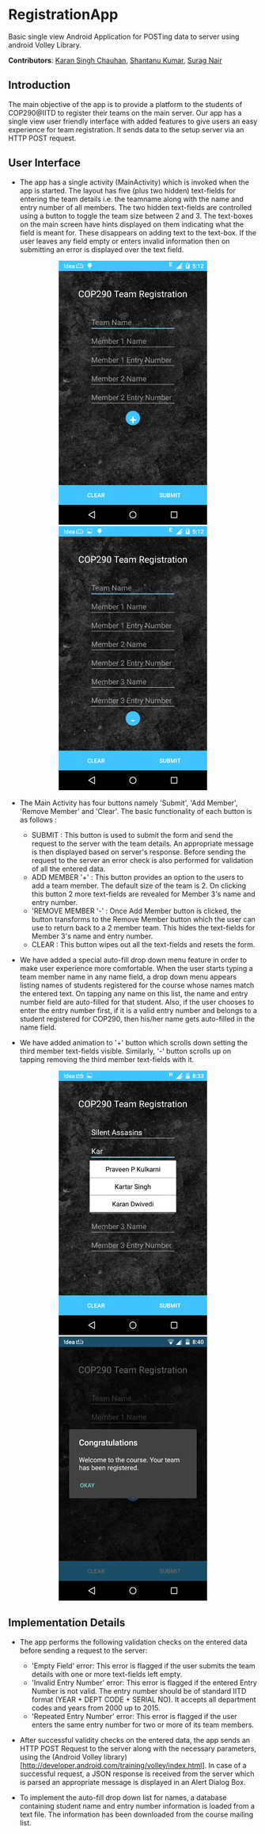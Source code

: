 # RegistrationApp

Basic single view Android Application for POSTing data to server using android Volley Library.

**Contributors**: [Karan Singh Chauhan](https://github.com/KSC2910), [Shantanu Kumar](https://github.com/SourKream), [Surag Nair](https://github.com/suragnair)

## Introduction

The main objective of the app is to provide a platform to the students of COP290@IITD to register their teams on the main server. Our app has a single view user friendly interface with added features to give users an easy experience for team registration. It sends data to the setup server via an HTTP POST request.

## User Interface

- The app has a single activity (MainActivity) which is invoked when the app is started. The layout has five (plus two hidden) text-fields for entering the team details i.e. the teamname along with the name and entry number of all members. The two hidden text-fields are controlled using a button to toggle the team size between 2 and 3. The text-boxes on the main screen have hints displayed on them indicating what the field is meant for. These disappears on adding text to the text-box. If the user leaves any field empty or enters invalid information then on submitting an error is displayed over the text field.

<p align="center">
<img src="/ReadMe Assets/Screenshot1.png" width="300">
<img src="/ReadMe Assets/Screenshot2.png" width="300">
</p>

- The Main Activity has four buttons namely 'Submit', 'Add Member', 'Remove Member' and 'Clear'. The basic functionality of each button is as follows :

  * SUBMIT : This button is used to submit the form and send the request to the server with the team details. An appropriate message is then displayed based on server's response. Before sending the request to the server an error check is also performed for validation of all the entered data.
  * ADD MEMBER '+' : This button provides an option to the users to add a team member. The default size of the team is 2. On clicking this button 2 more text-fields are revealed for Member 3's name and entry number.
  * 'REMOVE MEMBER '-' : Once Add Member button is clicked, the button transforms to the Remove Member button which the user can use to return back to a 2 member team. This hides the text-fields for Member 3's name and entry number.
  * CLEAR : This button wipes out all the text-fields and resets the form.

- We have added a special auto-fill drop down menu feature in order to make user experience more comfortable. When the user starts typing a team member name in any name field, a drop down menu appears listing names of students registered for the course whose names match the entered text. On tapping any name on this list, the name and entry number field are  auto-filled for that student. Also, if the user chooses to enter the entry number first, if it is a valid entry number and belongs to a student registered for COP290, then his/her name gets auto-filled in the name field.

- We have added animation to '+' button which scrolls down setting the third member text-fields visible. Similarly, '-' button scrolls up on tapping removing the third member text-fields with it.

<p align="center">
<img src="/ReadMe Assets/Screenshot3.png" width="300">
<img src="/ReadMe Assets/Screenshot4.png" width="300">
</p>

## Implementation Details

- The app performs the following validation checks on the entered data before sending a request to the server:
  * 'Empty Field' error: This error is flagged if the user submits the team details with one or more text-fields left empty.
  *  'Invalid Entry Number' error: This error is flagged if the entered Entry Number is not valid. The entry number should be of standard IITD format (YEAR + DEPT CODE + SERIAL NO). It accepts all department codes and years from 2000 up to 2015.
  * 'Repeated Entry Number' error:  This error is flagged if the user enters the same entry number for two or more of its team members.

- After successful validity checks on the entered data, the app sends an HTTP POST Request to the server along with the necessary parameters, using the (Android Volley library)[http://developer.android.com/training/volley/index.html]. In case of a successful request, a JSON response is received from the server which is parsed an appropriate message is displayed in an Alert Dialog Box.

- To implement the auto-fill drop down list for names, a database containing student name and entry number information is loaded from a text file. The information has been downloaded from the course mailing list. 
